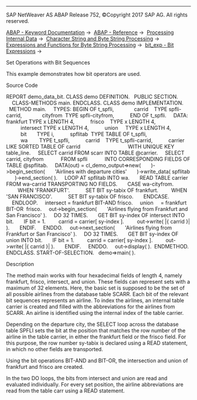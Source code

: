   

* * *

SAP NetWeaver AS ABAP Release 752, ©Copyright 2017 SAP AG. All rights reserved.

[ABAP - Keyword Documentation](https://help.sap.com/doc/abapdocu_752_index_htm/7.52/en-US/abenabap.htm) →  [ABAP - Reference](https://help.sap.com/doc/abapdocu_752_index_htm/7.52/en-US/abenabap_reference.htm) →  [Processing Internal Data](https://help.sap.com/doc/abapdocu_752_index_htm/7.52/en-US/abenabap_data_working.htm) →  [Character String and Byte String Processing](https://help.sap.com/doc/abapdocu_752_index_htm/7.52/en-US/abenabap_data_string.htm) →  [Expressions and Functions for Byte String Processing](https://help.sap.com/doc/abapdocu_752_index_htm/7.52/en-US/abenbyte_processing_expr_func.htm) →  [bit\_exp - Bit Expressions](https://help.sap.com/doc/abapdocu_752_index_htm/7.52/en-US/abapcompute_bit.htm) → 

Set Operations with Bit Sequences

This example demonstrates how bit operators are used.

Source Code

REPORT demo\_data\_bit.
CLASS demo DEFINITION.
  PUBLIC SECTION.
    CLASS-METHODS main.
ENDCLASS.
CLASS demo IMPLEMENTATION.
  METHOD main.
    TYPES: BEGIN OF t\_spfli,
             carrid    TYPE spfli-carrid,
             cityfrom  TYPE spfli-cityfrom,
          END OF t\_spfli.
    DATA: frankfurt TYPE x LENGTH 4,
          frisco    TYPE x LENGTH 4,
          intersect TYPE x LENGTH 4,
          union     TYPE x LENGTH 4,
          bit       TYPE i,
          spflitab  TYPE TABLE OF t\_spfli,
          wa        TYPE t\_spfli,
          carrid    TYPE t\_spfli-carrid,
          carrier   LIKE SORTED TABLE OF carrid
                                WITH UNIQUE KEY table\_line.
    SELECT carrid FROM scarr INTO TABLE @carrier.
    SELECT carrid, cityfrom
           FROM spfli
           INTO CORRESPONDING FIELDS OF TABLE @spflitab.
    DATA(out) = cl\_demo\_output=>new(
      )->begin\_section(
      'Airlines with departure cities'
      )->write\_data( spflitab
      )->end\_section( ).
    LOOP AT spflitab INTO wa.
      READ TABLE carrier FROM wa-carrid TRANSPORTING NO FIELDS.
      CASE wa-cityfrom.
        WHEN 'FRANKFURT'.
          SET BIT sy-tabix OF frankfurt.
        WHEN 'SAN FRANCISCO'.
          SET BIT sy-tabix OF frisco.
      ENDCASE.
    ENDLOOP.
    intersect = frankfurt BIT-AND frisco.
    union     = frankfurt BIT-OR  frisco.
    out->begin\_section(
      'Airlines flying from Frankfurt and San Francisco' ).
    DO 32 TIMES.
      GET BIT sy-index OF intersect INTO bit.
      IF bit = 1.
        carrid = carrier\[ sy-index \].
        out->write( |{ carrid }| ).
      ENDIF.
    ENDDO.
    out->next\_section(
      'Airlines flying from Frankfurt or San Francisco' ).
    DO 32 TIMES.
      GET BIT sy-index OF union INTO bit.
      IF bit = 1.
        carrid = carrier\[ sy-index \].
        out->write( |{ carrid }| ).
      ENDIF.
    ENDDO.
    out->display( ).  ENDMETHOD.
ENDCLASS.
START-OF-SELECTION.
  demo=>main( ).

Description

The method main works with four hexadecimal fields of length 4, namely frankfurt, frisco, intersect, and union. These fields can represent sets with a maximum of 32 elements. Here, the basic set is supposed to be the set of all possible airlines from the database table SCARR. Each bit of the relevant bit sequences represents an airline. To index the airlines, an internal table carrier is created and filled with the abbreviations for the airlines from SCARR. An airline is identified using the internal index of the table carrier.

Depending on the departure city, the SELECT loop across the database table SPFLI sets the bit at the position that matches the row number of the airline in the table carrier, in either the frankfurt field or the frisco field. For this purpose, the row number sy-tabix is declared using a READ statement, in which no other fields are transported.

Using the bit operations BIT-AND and BIT-OR, the intersection and union of frankfurt and frisco are created.

In the two DO loops, the bits from intersect and union are read and evaluated individually. For every set position, the airline abbreviations are read from the table carr using a READ statement.